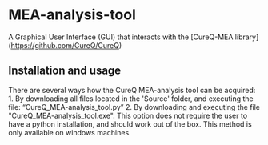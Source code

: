 # MEA-analysis-tool
A Graphical User Interface (GUI) that interacts with the [CureQ-MEA library] (https://github.com/CureQ/CureQ)

## Installation and usage
There are several ways how the CureQ MEA-analysis tool can be acquired:
1.
By downloading all files located in the 'Source' folder, and executing the file: “CureQ_MEA-analysis_tool.py”
2.
By downloading and executing the file "CureQ_MEA-analysis_tool.exe".
This option does not require the user to have a python installation, and should work out of the box.
This method is only available on windows machines.

